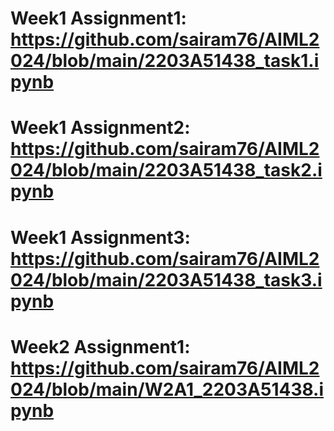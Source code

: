 # Week1 Assignment1: https://github.com/sairam76/AIML2024/blob/main/2203A51438_task1.ipynb
# Week1 Assignment2: https://github.com/sairam76/AIML2024/blob/main/2203A51438_task2.ipynb
# Week1 Assignment3: https://github.com/sairam76/AIML2024/blob/main/2203A51438_task3.ipynb
# Week2 Assignment1: https://github.com/sairam76/AIML2024/blob/main/W2A1_2203A51438.ipynb
